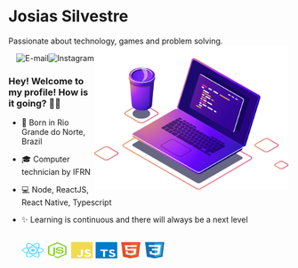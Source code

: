 # Josias Silvestre
Passionate about technology, games and problem solving.
<img align="right" src="https://raw.githubusercontent.com/JosiasSilvestre/JosiasSilvestre/main/image/computer-illustration.png" width="350"/>

<a href="https://www.instagram.com/josias.sl/">
<img align="right" alt="Instagram" src="https://img.shields.io/badge/-Josias%20Silvestre-blue"/>
</a>

<a href="mailto:josias.silvestre13@gmail.com">
<img align="right" alt="E-mail" src="https://img.shields.io/badge/-How%20to%20reach%20me-red"/>
</a>

<br/>

### Hey! Welcome to my profile! How is it going? 👋😄

- 🏡 Born in Rio Grande do Norte, Brazil
- 🎓 Computer technician by IFRN
- 💻 Node, ReactJS, React Native, Typescript
- ✨ Learning is continuous and there will always be a next level

    <div style="display: inline_block"><br>
        <img alt="Josias-React" height="30" width="40" src="https://raw.githubusercontent.com/devicons/devicon/master/icons/react/react-original.svg">
        <img alt="Josias-Node" height="30" width="40" src="https://raw.githubusercontent.com/devicons/devicon/master/icons/nodejs/nodejs-original.svg">
        <img alt="Josias-Js" height="30" width="40" src="https://raw.githubusercontent.com/devicons/devicon/master/icons/javascript/javascript-plain.svg">
        <img alt="Josias-Ts" height="30" width="40" src="https://raw.githubusercontent.com/devicons/devicon/master/icons/typescript/typescript-plain.svg">
        <img alt="Josias-HTML" height="30" width="40" src="https://raw.githubusercontent.com/devicons/devicon/master/icons/html5/html5-original.svg">
        <img alt="Josias-CSS" height="30" width="40" src="https://raw.githubusercontent.com/devicons/devicon/master/icons/css3/css3-original.svg">
    </div>
